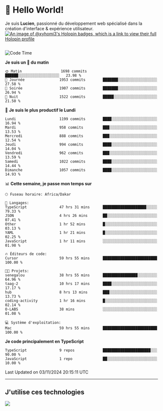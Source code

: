# 👋 Hello World!

Je suis **Lucien**, passionné du développement web spécialisé dans la création d'interface & expérience utilisateur.
[![An image of @xyhomi3's Holopin badges, which is a link to view their full Holopin profile](https://holopin.me/xyhomi3)](https://holopin.io/@xyhomi3)

##

<!--START_SECTION:waka-->
![Code Time](http://img.shields.io/badge/Code%20Time-2%2C490%20hrs%207%20mins-blue)

**Je suis un 🐤 du matin** 

```text
🌞 Matin                  1698 commits        ██████░░░░░░░░░░░░░░░░░░░   23.98 % 
🌆 Journée                1953 commits        ███████░░░░░░░░░░░░░░░░░░   27.58 % 
🌃 Soirée                 1907 commits        ███████░░░░░░░░░░░░░░░░░░   26.94 % 
🌙 Nuit                   1522 commits        █████░░░░░░░░░░░░░░░░░░░░   21.50 % 
```
📅 **Je suis le plus productif le Lundi** 

```text
Lundi                    1199 commits        ████░░░░░░░░░░░░░░░░░░░░░   16.94 % 
Mardi                    958 commits         ███░░░░░░░░░░░░░░░░░░░░░░   13.53 % 
Mercredi                 888 commits         ███░░░░░░░░░░░░░░░░░░░░░░   12.54 % 
Jeudi                    994 commits         ████░░░░░░░░░░░░░░░░░░░░░   14.04 % 
Vendredi                 962 commits         ███░░░░░░░░░░░░░░░░░░░░░░   13.59 % 
Samedi                   1022 commits        ████░░░░░░░░░░░░░░░░░░░░░   14.44 % 
Dimanche                 1057 commits        ████░░░░░░░░░░░░░░░░░░░░░   14.93 % 
```


📊 **Cette semaine, je passe mon temps sur** 

```text
🕑︎ Fuseau horaire: Africa/Dakar

💬 Langages: 
TypeScript               47 hrs 31 mins      ████████████████████░░░░░   79.33 % 
JSON                     4 hrs 26 mins       ██░░░░░░░░░░░░░░░░░░░░░░░   07.41 % 
Other                    1 hr 52 mins        █░░░░░░░░░░░░░░░░░░░░░░░░   03.13 % 
YAML                     1 hr 21 mins        █░░░░░░░░░░░░░░░░░░░░░░░░   02.25 % 
JavaScript               1 hr 11 mins        ░░░░░░░░░░░░░░░░░░░░░░░░░   01.98 % 

🔥 Éditeurs de code: 
Cursor                   59 hrs 55 mins      █████████████████████████   100.00 % 

🐱‍💻 Projets: 
senegalou                38 hrs 55 mins      ████████████████░░░░░░░░░   64.96 % 
taag-2                   10 hrs 17 mins      ████░░░░░░░░░░░░░░░░░░░░░   17.17 % 
hub                      8 hrs 13 mins       ███░░░░░░░░░░░░░░░░░░░░░░   13.73 % 
coding-activity          1 hr 16 mins        █░░░░░░░░░░░░░░░░░░░░░░░░   02.14 % 
O-LABS                   38 mins             ░░░░░░░░░░░░░░░░░░░░░░░░░   01.08 % 

💻 Système d'exploitation: 
Mac                      59 hrs 55 mins      █████████████████████████   100.00 % 
```

**Je code principalement en TypeScript** 

```text
TypeScript               9 repos             ██████████████████████░░░   90.00 % 
JavaScript               1 repo              ██░░░░░░░░░░░░░░░░░░░░░░░   10.00 % 
```




 Last Updated on 03/11/2024 20:15:11 UTC
<!--END_SECTION:waka-->
---

## J'utilise ces technologies

<p align="left">
  <a href="https://skillicons.dev">
    <img src="https://skillicons.dev/icons?i=ts,js,md,scss,tailwind,react,docker,express,astro,vite,nextjs,vercel,figma,ableton" />
  </a>
</p>

